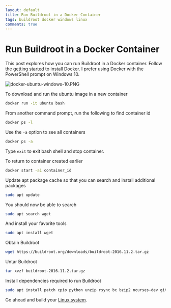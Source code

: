 ```yaml
---
layout: default
title: Run Buildroot in a Docker Container
tags: buildroot docker windows linux
comments: true
---
```

# Run Buildroot in a Docker Container

This post explores how you can run Buildroot in a Docker container. Follow the [getting started](https://docs.docker.com/docker-for-windows/) to install Docker. I prefer using Docker with the PowerShell prompt on Windows 10.

![docker-ubuntu-windows-10.PNG](/assets/img/docker-ubuntu-windows-10.png)

To download and run the ubuntu image in a new container

```bash
docker run -it ubuntu bash
```

From another command prompt, run the following to find container id

```bash
docker ps -l
```

Use the `-a` option to see all containers

```bash
docker ps -a
```

Type `exit` to exit bash shell and stop container.

To return to container created earlier

```bash
docker start -ai container_id
```

Update apt package cache so that you can search and install additional packages

```bash
sudo apt update
```

You should now be able to search

```bash
sudo apt search wget
```

And install your favorite tools

```bash
sudo apt install wget
```

Obtain Buildroot

```bash
wget https://buildroot.org/downloads/buildroot-2016.11.2.tar.gz
```

Untar Buildroot

```bash
tar xvzf buildroot-2016.11.2.tar.gz
```

Install dependencies required to run Buildroot

```bash
sudo apt install patch cpio python unzip rsync bc bzip2 ncurses-dev git make g++
```

Go ahead and build your [Linux system](_posts/2014/2014-07-15-embedded-linux-system-for-raspberry-pi-with-buildroot.md).

